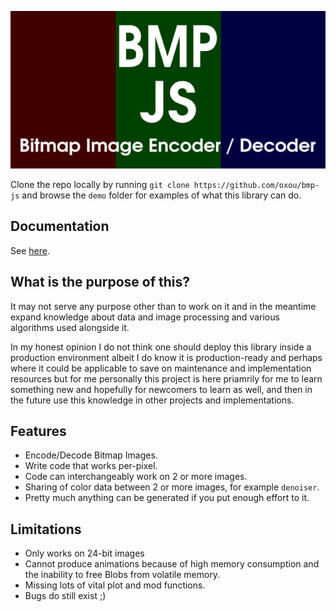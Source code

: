![Cover Image](img/cover-2560x1280.png)

Clone the repo locally by running `git clone https://github.com/oxou/bmp-js`
and browse the `demo` folder for examples of what this library can do.

## Documentation
See [here](docs/readme.md).

## What is the purpose of this?

It may not serve any purpose other than to work on it and in the meantime expand knowledge about data and image
processing and various algorithms used alongside it.

In my honest opinion I do not think one should deploy this library inside a production environment albeit I do know it
is production-ready and perhaps where it could be applicable to save on maintenance and implementation resources but
for me personally this project is here priamrily for me to learn something new and hopefully for newcomers to learn as
well, and then in the future use this knowledge in other projects and implementations.

## Features

- Encode/Decode Bitmap Images.
- Write code that works per-pixel.
- Code can interchangeably work on 2 or more images.
- Sharing of color data between 2 or more images, for example `denoiser`.
- Pretty much anything can be generated if you put enough effort to it.

## Limitations
- Only works on 24-bit images
- Cannot produce animations because of high memory consumption and the inability to free Blobs from volatile memory.
- Missing lots of vital plot and mod functions.
- Bugs do still exist ;)
